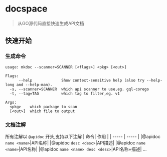 # docspace
> 从GO源代码直接快速生成API文档

## 快速开始

### 生成命令

```
usage: mkdoc --scanner=SCANNER [<flags>] <pkg> [<out>]

Flags:
      --help             Show context-sensitive help (also try --help-long and --help-man).
  -s, --scanner=SCANNER  which api scanner to use,eg. gql-corego
  -t, --tag=TAG          which tag to filter,eg. v1

Args:
  <pkg>    which package to scan
  [<out>]  which file to output
```

### 文档注解
所有注解以 `@apidoc` 开头,支持以下注解
| 命令| 作用 |
| ----- | ----- |
|@apidoc `name <name>`|API名称|
|@apidoc `desc <desc>`|API描述|
|@apidoc `name <name>`|API名称|
|@apidoc `name <name> desc <desc>`|API名称+描述|
...